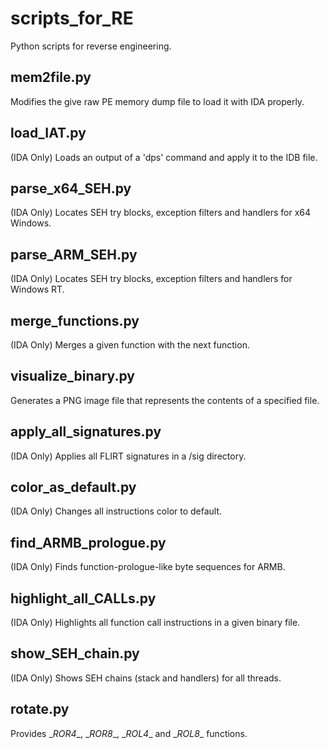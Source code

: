 scripts_for_RE
==============

Python scripts for reverse engineering.

mem2file.py
----------------------------
Modifies the give raw PE memory dump file to load it with IDA properly.

load_IAT.py
----------------------------
(IDA Only) Loads an output of a 'dps' command and apply it to the IDB file.

parse_x64_SEH.py
----------------------------
(IDA Only) Locates SEH try blocks, exception filters and handlers for x64 Windows.

parse_ARM_SEH.py
----------------------------
(IDA Only) Locates SEH try blocks, exception filters and handlers for Windows RT.

merge_functions.py
----------------------------
(IDA Only) Merges a given function with the next function.

visualize_binary.py
----------------------------
Generates a PNG image file that represents the contents of a specified file.

apply_all_signatures.py
----------------------------
(IDA Only) Applies all FLIRT signatures in a <IDA DIR>/sig directory.

color_as_default.py
----------------------------
(IDA Only) Changes all instructions color to default.

find_ARMB_prologue.py
----------------------------
(IDA Only) Finds function-prologue-like byte sequences for ARMB.

highlight_all_CALLs.py
----------------------------
(IDA Only) Highlights all function call instructions in a given binary file.

show_SEH_chain.py
----------------------------
(IDA Only) Shows SEH chains (stack and handlers) for all threads.

rotate.py
----------------------------
Provides \__ROR4__, \__ROR8__, \__ROL4__ and \__ROL8__ functions.

